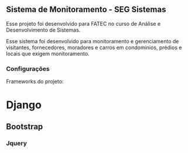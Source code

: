 ## Sistema de Monitoramento - SEG Sistemas

Esse projeto foi desenvolvido para FATEC no curso de Análise e Desenvolvimento de Sistemas. 

Esse sistema foi desenvolvido para monitoramento e gerenciamento de visitantes, fornecedores, moradores e carros em condominios, prédios e locais que exigem monitoramento.

### Configurações

Frameworks do projeto:



# Django
## Bootstrap
### Jquery

